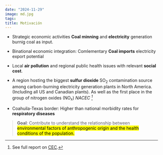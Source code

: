 ```yaml
---
date: "2024-11-29"
image: md.jpg
tags:
title: Motivación
---
```



* Strategic economic activities  **Coal minning** and **electricity** generation burnig coal as input. 

* Binational economic integration: Comlementary **Coal imports** electricity export potential

* Local **air pollution** and regional public health issues with relevant **social cost**. 

* A region hosting the biggest **sulfur dioxide** SO<sub>2</sub> contamination source among carbon-burning electricity generation plants in North America. (Including all US and Canadian plants). As well as the first place in the group of nitrogen oxides (NO<sub>x</sub>) <cite> NACEC [^1]</cite>


[^1]: See full report on  [CEC](http://www.cec.org/es/publications/emisiones-atmosfericas-de-las-centrales-electricas-en-america-del-norte-2/).

* Coahuila-Texas border:  Higher than national morbidity rates for **respiratory diseases**

> **Goal**: Contribute to understand the relationship between <mark>environmental<mark> factors of anthropogenic origin and the health conditions of the population. 

